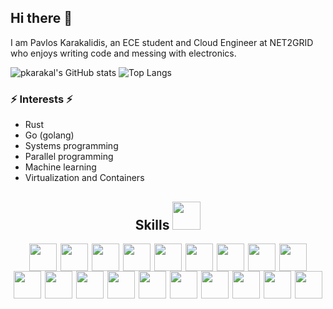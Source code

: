 ## Hi there 👋

I am Pavlos Karakalidis, an ECE student and Cloud Engineer at NET2GRID who enjoys writing code and messing with electronics.

![pkarakal's GitHub stats](https://github-readme-stats.vercel.app/api?username=pkarakal&count_private=true&show_icons=true&theme=dark&hide_border=true)
![Top Langs](https://github-readme-stats.vercel.app/api/top-langs/?username=pkarakal&langs_count=8&theme=dark&layout=compact&hide_border=true)


### ⚡ Interests ⚡
* Rust
* Go (golang)
* Systems programming
* Parallel programming
* Machine learning
* Virtualization and Containers

<h2 align='center' style="margin-buttom:3px"> Skills <img src = "https://media2.giphy.com/media/QssGEmpkyEOhBCb7e1/giphy.gif?cid=ecf05e47a0n3gi1bfqntqmob8g9aid1oyj2wr3ds3mg700bl&rid=giphy.gif" width = 45px height = 45px> </h2>
<div align = 'center'>
<img width ='44px' align='center' src ='https://raw.githubusercontent.com/rahulbanerjee26/githubAboutMeGenerator/main/icons/rust.svg'>
<img width ='44px' align='center' style="margin-left:2px" src ='https://raw.githubusercontent.com/rahulbanerjee26/githubAboutMeGenerator/main/icons/cpp.svg'>
<img width ='44px' align='center' style="margin-left:2px" src ='https://raw.githubusercontent.com/rahulbanerjee26/githubAboutMeGenerator/main/icons/go.svg'>
<img width ='44px' align='center' style="margin-left:2px" src ='https://raw.githubusercontent.com/rahulbanerjee26/githubAboutMeGenerator/main/icons/python.svg'>
<img width ='44px' align='center' style="margin-left:2px" src ='https://raw.githubusercontent.com/rahulbanerjee26/githubAboutMeGenerator/main/icons/typescript.svg'>
<img width ='44px' align='center' style="margin-left:2px" src ='https://raw.githubusercontent.com/rahulbanerjee26/githubAboutMeGenerator/main/icons/javascript.svg'>
<img width ='44px' align='center' style="margin-left:2px" src ='https://raw.githubusercontent.com/rahulbanerjee26/githubAboutMeGenerator/main/icons/java.svg'>
<img width ='44px' align='center' style="margin-left:2px" src ='https://raw.githubusercontent.com/rahulbanerjee26/githubAboutMeGenerator/main/icons/linux.svg'>
<img width ='44px' align='center' style="margin-left:2px" src ='https://raw.githubusercontent.com/rahulbanerjee26/githubAboutMeGenerator/main/icons/git.svg'>


</br>

<img width ='44px' align='center' src ='https://raw.githubusercontent.com/rahulbanerjee26/githubAboutMeGenerator/main/icons/docker.svg'>
<img width ='44px' align='center' style="margin-left:2px" src ='https://raw.githubusercontent.com/rahulbanerjee26/githubProfileReadmeGenerator/main/icons/kubernetes.svg'>
<img width ='44px' align='center' style="margin-left:2px" src ='https://raw.githubusercontent.com/rahulbanerjee26/githubProfileReadmeGenerator/main/icons/aws.svg'>
<img width ='44px' align='center' style="margin-left:2px" src ='https://raw.githubusercontent.com/rahulbanerjee26/githubAboutMeGenerator/main/icons/graphql.svg'>
<img width ='44px' align='center' style="margin-left:2px" src ='https://raw.githubusercontent.com/rahulbanerjee26/githubAboutMeGenerator/main/icons/mongodb.svg'>
<img width ='44px' align='center' style="margin-left:2px" src ='https://raw.githubusercontent.com/rahulbanerjee26/githubAboutMeGenerator/main/icons/matlab.svg'>
<img width ='44px' align='center' style="margin-left:2px" src ='https://raw.githubusercontent.com/rahulbanerjee26/githubAboutMeGenerator/main/icons/nodejs.svg'>
<img width ='44px' align='center' style="margin-left:2px" src ='https://raw.githubusercontent.com/rahulbanerjee26/githubAboutMeGenerator/main/icons/pytorch.svg'>
<img width ='44px' align='center' style="margin-left:2px" src ='https://raw.githubusercontent.com/rahulbanerjee26/githubProfileReadmeGenerator/main/icons/grafana.svg'>
<img width ='44px' align='center' style="margin-left:2px" src ='https://raw.githubusercontent.com/rahulbanerjee26/githubProfileReadmeGenerator/main/icons/redis.svg'>
<br>
</div>

<!--
**pkarakal/pkarakal** is a ✨ _special_ ✨ repository because its `README.md` (this file) appears on your GitHub profile.

Here are some ideas to get you started:

- 🔭 I’m currently working on ...
- 🌱 I’m currently learning ...
- 👯 I’m looking to collaborate on ...
- 🤔 I’m looking for help with ...
- 💬 Ask me about ...
- 📫 How to reach me: ...
- 😄 Pronouns: ...
- ⚡ Fun fact: ...
-->
